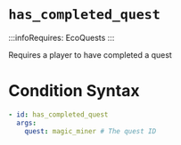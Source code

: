 # `has_completed_quest`
:::infoRequires:
EcoQuests
:::

Requires a player to have completed a quest
# Condition Syntax
```yaml
- id: has_completed_quest
  args:
    quest: magic_miner # The quest ID
```
